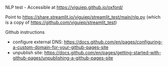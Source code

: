 NLP test - 
Accessible at https://viguiep.github.io/oxford/

Point to https://share.streamlit.io/viguiep/streamlit_test/main/nlp.py
(which is a copy of https://github.com/viguiep/streamlit_test)

Github instructions
- configure external DNS: https://docs.github.com/en/pages/configuring-a-custom-domain-for-your-github-pages-site
- unpublish site: https://docs.github.com/en/pages/getting-started-with-github-pages/unpublishing-a-github-pages-site
